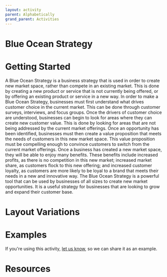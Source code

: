 ```yaml
---
layout: activity
parent: Alphabetically
grand_parent: Activities
---
```

# Blue Ocean Strategy

# Getting Started

A Blue Ocean Strategy is a business strategy that is used in order to create new market space, rather than compete in an existing market. This is done by creating a new product or service that is not currently being offered, or by offering an existing product or service in a new way. In order to make a Blue Ocean Strategy, businesses must first understand what drives customer choice in the current market. This can be done through customer surveys, interviews, and focus groups. Once the drivers of customer choice are understood, businesses can begin to look for areas where they can create new customer value. This is done by looking for areas that are not being addressed by the current market offerings. Once an opportunity has been identified, businesses must then create a value proposition that meets the needs of customers in this new market space. This value proposition must be compelling enough to convince customers to switch from the current market offerings. Once a business has created a new market space, they will be able to enjoy many benefits. These benefits include increased profits, as there is no competition in this new market; increased market share, as customers flock to this new offering; and increased customer loyalty, as customers are more likely to be loyal to a brand that meets their needs in a new and innovative way. The Blue Ocean Strategy is a powerful tool that can be used by businesses of all sizes to create new market opportunities. It is a useful strategy for businesses that are looking to grow and expand their customer base.

# Layout Variations
# Examples
If you're using this activity, [let us know](https://github.com/Standards-and-Practices/structured-rapid-development/issues/new?assignees=&labels=documentation&template=example-submission.md&title=Example+of+%5Byour+pattern+here%5D), so we can share it as an example.
# Resources
